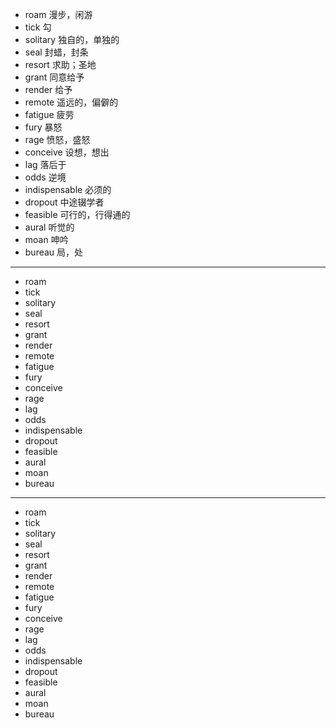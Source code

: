 - roam  漫步，闲游
- tick  勾
- solitary  独自的，单独的
- seal  封蜡，封条
- resort  求助；圣地
- grant  同意给予
- render  给予
- remote  遥远的，偏僻的
- fatigue  疲劳
- fury  暴怒
- rage  愤怒，盛怒
- conceive  设想，想出
- lag  落后于
- odds  逆境
- indispensable  必须的
- dropout  中途辍学者
- feasible  可行的，行得通的
- aural  听觉的
- moan  呻吟
- bureau  局，处
---
- roam
- tick
- solitary
- seal
- resort
- grant
- render
- remote
- fatigue
- fury
- conceive
- rage
- lag
- odds
- indispensable
- dropout
- feasible
- aural
- moan
- bureau
---
- roam
- tick
- solitary
- seal
- resort
- grant
- render
- remote
- fatigue
- fury
- conceive
- rage
- lag
- odds
- indispensable
- dropout
- feasible
- aural
- moan
- bureau

